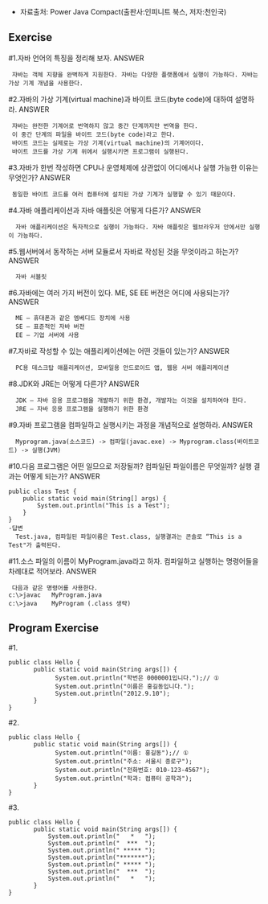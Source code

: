 - 자료출처: Power Java Compact(출판사:인피니트 북스, 저자:천인국)

## Exercise
#1.자바 언어의 특징을 정리해 보자.
ANSWER  

```
 자바는 객체 지향을 완벽하게 지원한다. 자바는 다양한 플랫폼에서 실행이 가능하다. 자바는 가상 기계 개념을 사용한다. 
```

#2.자바의 가상 기계(virtual machine)과 바이트 코드(byte code)에 대하여 설명하라.
ANSWER  

```
 자바는 완전한 기계어로 번역하지 않고 중간 단계까지만 번역을 한다. 
 이 중간 단계의 파일을 바이트 코드(byte code)라고 한다. 
 바이트 코드는 실제로는 가상 기계(virtual machine)의 기계어이다. 
 바이트 코드를 가상 기계 위에서 실행시키면 프로그램이 실행된다. 
```

#3.자바가 한번 작성하면 CPU나 운영체제에 상관없이 어디에서나 실행 가능한 이유는 무엇인가?
ANSWER  

```
 동일한 바이트 코드를 여러 컴퓨터에 설치된 가상 기계가 실행할 수 있기 때문이다. 
```

#4.자바 애플리케이션과 자바 애플릿은 어떻게 다른가?
ANSWER  

```
  자바 애플리케이션은 독자적으로 실행이 가능하다. 자바 애플릿은 웹브라우저 안에서만 실행이 가능하다. 
```

#5.웹서버에서 동작하는 서버 모듈로서 자바로 작성된 것을 무엇이라고 하는가?
ANSWER  

```
  자바 서블릿
```

#6.자바에는 여러 가지 버전이 있다. ME, SE EE 버전은 어디에 사용되는가?
ANSWER  

```
  ME – 휴대폰과 같은 엠베디드 장치에 사용
  SE – 표준적인 자바 버전
  EE – 기업 서버에 사용
```

#7.자바로 작성할 수 있는 애플리케이션에는 어떤 것들이 있는가?
ANSWER  

```
  PC용 데스크탑 애플리케이션, 모바일용 안드로이드 앱, 웹용 서버 애플리케이션
```

#8.JDK와 JRE는 어떻게 다른가?
ANSWER  

```
  JDK – 자바 응용 프로그램을 개발하기 위한 환경, 개발자는 이것을 설치하여야 한다. 
  JRE – 자바 응용 프로그램을 실행하기 위한 환경
```

#9.자바 프로그램을 컴파일하고 실행시키는 과정을 개념적으로 설명하라.
ANSWER  

```
  Myprogram.java(소스코드) -> 컴파일(javac.exe) -> Myprogram.class(바이트코드) -> 실행(JVM)
```

#10.다음 프로그램은 어떤 일므으로 저장될까? 컴파일된 파일이름은 무엇일까? 실행 결과는 어떻게 되는가?
ANSWER  

```
public class Test {
	public static void main(String[] args) {
		System.out.println("This is a Test");
	}
}
-답변
  Test.java, 컴파일된 파일이름은 Test.class, 실행결과는 콘솔로 “This is a Test"가 출력된다. 
```
 
#11.소스 파일의 이름이 MyProgram.java라고 하자. 컴파일하고 실행하는 명령어들을 차례대로 적어보라.
ANSWER  

```
 다음과 같은 명령어를 사용한다. 
c:\>javac   MyProgram.java
c:\>java    MyProgram (.class 생략)
```

## Program Exercise
#1.  

```
public class Hello {
       public static void main(String args[]) {
             System.out.println("학번은 0000001입니다.");// ①
             System.out.println("이름은 홍길동입니다.");
             System.out.println("2012.9.10");
       }
}
```
#2.

```  
public class Hello {
       public static void main(String args[]) {
             System.out.println("이름: 홍길동");// ①
             System.out.println("주소: 서울시 종로구");
             System.out.println("전화번호: 010-123-4567");
             System.out.println("학과: 컴퓨터 공학과");
       }
}
```
#3.

```  
public class Hello {
       public static void main(String args[]) {
           System.out.println("   *   ");
           System.out.println("  ***  ");
           System.out.println(" ***** ");
           System.out.println("*******");
           System.out.println(" ***** ");
           System.out.println("  ***  ");
           System.out.println("   *   ");
       }
}
```